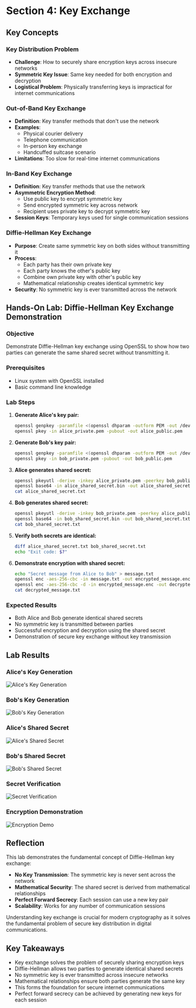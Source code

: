 # Section 4: Key Exchange

## Key Concepts

### Key Distribution Problem
- **Challenge**: How to securely share encryption keys across insecure networks
- **Symmetric Key Issue**: Same key needed for both encryption and decryption
- **Logistical Problem**: Physically transferring keys is impractical for internet communications

### Out-of-Band Key Exchange
- **Definition**: Key transfer methods that don't use the network
- **Examples**: 
  - Physical courier delivery
  - Telephone communication
  - In-person key exchange
  - Handcuffed suitcase scenario
- **Limitations**: Too slow for real-time internet communications

### In-Band Key Exchange
- **Definition**: Key transfer methods that use the network
- **Asymmetric Encryption Method**:
  - Use public key to encrypt symmetric key
  - Send encrypted symmetric key across network
  - Recipient uses private key to decrypt symmetric key
- **Session Keys**: Temporary keys used for single communication sessions

### Diffie-Hellman Key Exchange
- **Purpose**: Create same symmetric key on both sides without transmitting it
- **Process**:
  - Each party has their own private key
  - Each party knows the other's public key
  - Combine own private key with other's public key
  - Mathematical relationship creates identical symmetric key
- **Security**: No symmetric key is ever transmitted across the network

## Hands-On Lab: Diffie-Hellman Key Exchange Demonstration

### Objective
Demonstrate Diffie-Hellman key exchange using OpenSSL to show how two parties can generate the same shared secret without transmitting it.

### Prerequisites
- Linux system with OpenSSL installed
- Basic command line knowledge

### Lab Steps

1. **Generate Alice's key pair:**
   ```bash
   openssl genpkey -paramfile <(openssl dhparam -outform PEM -out /dev/stdout 2048) -out alice_private.pem
   openssl pkey -in alice_private.pem -pubout -out alice_public.pem
   ```

2. **Generate Bob's key pair:**
   ```bash
   openssl genpkey -paramfile <(openssl dhparam -outform PEM -out /dev/stdout 2048) -out bob_private.pem
   openssl pkey -in bob_private.pem -pubout -out bob_public.pem
   ```

3. **Alice generates shared secret:**
   ```bash
   openssl pkeyutl -derive -inkey alice_private.pem -peerkey bob_public.pem -out alice_shared_secret.bin
   openssl base64 -in alice_shared_secret.bin -out alice_shared_secret.txt
   cat alice_shared_secret.txt
   ```

4. **Bob generates shared secret:**
   ```bash
   openssl pkeyutl -derive -inkey bob_private.pem -peerkey alice_public.pem -out bob_shared_secret.bin
   openssl base64 -in bob_shared_secret.bin -out bob_shared_secret.txt
   cat bob_shared_secret.txt
   ```

5. **Verify both secrets are identical:**
   ```bash
   diff alice_shared_secret.txt bob_shared_secret.txt
   echo "Exit code: $?"
   ```

6. **Demonstrate encryption with shared secret:**
   ```bash
   echo "Secret message from Alice to Bob" > message.txt
   openssl enc -aes-256-cbc -in message.txt -out encrypted_message.enc -k $(cat alice_shared_secret.txt)
   openssl enc -aes-256-cbc -d -in encrypted_message.enc -out decrypted_message.txt -k $(cat bob_shared_secret.txt)
   cat decrypted_message.txt
   ```

### Expected Results
- Both Alice and Bob generate identical shared secrets
- No symmetric key is transmitted between parties
- Successful encryption and decryption using the shared secret
- Demonstration of secure key exchange without key transmission

## Lab Results

### Alice's Key Generation
![Alice's Key Generation](screenshots/section4_alice_keys.png)

### Bob's Key Generation
![Bob's Key Generation](screenshots/section4_bob_keys.png)

### Alice's Shared Secret
![Alice's Shared Secret](screenshots/section4_alice_secret.png)

### Bob's Shared Secret
![Bob's Shared Secret](screenshots/section4_bob_secret.png)

### Secret Verification
![Secret Verification](screenshots/section4_secret_verification.png)

### Encryption Demonstration
![Encryption Demo](screenshots/section4_encryption_demo.png)

## Reflection

This lab demonstrates the fundamental concept of Diffie-Hellman key exchange:

- **No Key Transmission**: The symmetric key is never sent across the network
- **Mathematical Security**: The shared secret is derived from mathematical relationships
- **Perfect Forward Secrecy**: Each session can use a new key pair
- **Scalability**: Works for any number of communication sessions

Understanding key exchange is crucial for modern cryptography as it solves the fundamental problem of secure key distribution in digital communications.

## Key Takeaways

- Key exchange solves the problem of securely sharing encryption keys
- Diffie-Hellman allows two parties to generate identical shared secrets
- No symmetric key is ever transmitted across insecure networks
- Mathematical relationships ensure both parties generate the same key
- This forms the foundation for secure internet communications
- Perfect forward secrecy can be achieved by generating new keys for each session
